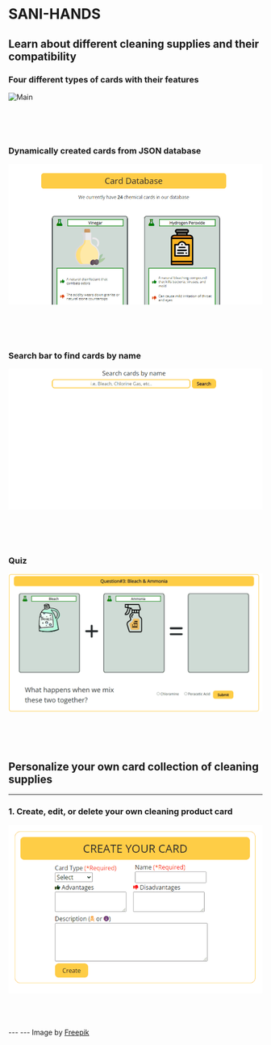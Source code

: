 # SANI-HANDS


## Learn about different cleaning supplies and their compatibility

### Four different types of cards with their features
![Main](/gif/cardTutorial.gif)

<br>
<br>
<br>

### Dynamically created cards from JSON database  
![Main](/gif/library.gif)

<br>
<br>
<br>

### Search bar to find cards by name
![Main](/gif/search.gif)

<br>
<br>
<br>


### Quiz
![Main](/gif/quiz.gif)

<br>
<br>
<br>


## Personalize your own card collection of cleaning supplies
---
### 1. Create, edit, or delete your own cleaning product card
![Main](/gif/CRUDcard.gif)

<br>
<br>
<br>
---
---
Image by <a href="https://www.freepik.com/free-photo/top-view-cleaning-supplies-with-copy-space_7945358.htm#query=cleaning%20supplies&position=46&from_view=search&track=ais">Freepik</a>
